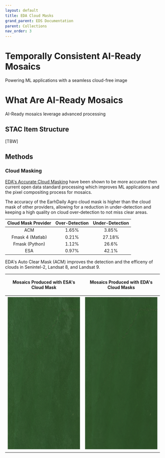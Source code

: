 ```yaml
---
layout: default
title: EDA Cloud Masks
grand_parent: EDS Documentation
parent: Collections
nav_order: 3
---
```


# Temporally Consistent AI-Ready Mosaics

Powering ML applications with a seamless cloud-free image 

# What Are AI-Ready Mosaics
AI-Ready mosaics leverage advanced processing 

## STAC Item Structure
[TBW]

## Methods
### Cloud Masking

[EDA's Accurate Cloud Masking](https://earthdailyagro.com/spend-less-data-scientists-time-cleaning-data-high-quality-cloud-masks-for-sentinel2-landsat-and-others-available-today/) have been shown to be more accurate then current open data standard processing which improves ML applications and the pixel compositing process for mosaics. 

The accuracy of the EarhDaily Agro cloud mask is higher than the cloud mask of other providers, allowing for a reduction in under-detection and keeping a high quality on cloud over-detection to not miss clear areas. 

|Cloud Mask Provider|Over-Detection|Under-Detection|
|:----:|:----:|:----:|
ACM|1.65%|3.85%
Fmask 4 (Matlab)|0.21%|27.18%
Fmask (Python)|1.12%|26.6%
ESA|0.97%|42.1%


EDA's Auto Clear Mask (ACM) improves the detection and the efficeny of clouds in Senintel-2, Landsat 8, and Landsat 9.

|<p style="text-align: center;">Mosaics Produced with ESA's Cloud Mask</p> | <p style="text-align: center;">Mosaics Produced with EDA's Cloud Masks</p>|
|:---:|:----:|
|<img src="../Images/ProductImages/BaseCloudMaskMosaic.png" width=100% height=500> | <img src="../Images/ProductImages/EDACloudMaskMosaic.png" width=100% height=500>|

